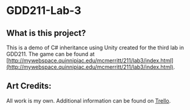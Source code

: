 # GDD211-Lab-3

## What is this project?
This is a demo of C# inheritance using Unity created for the third lab in GDD211. The game can be found at [http://mywebspace.quinnipiac.edu/mcmerritt/211/lab3/index.html](http://mywebspace.quinnipiac.edu/mcmerritt/211/lab3/index.html).

## Art Credits:
All work is my own. Additional information can be found on [Trello](https://trello.com/b/JnsPx2sq/gdd211-matthew-merritt-lab-3).
